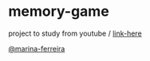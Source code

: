 # memory-game 

project to study from youtube / [link-here](https://www.youtube.com/watch?v=ZniVgo8U7ek)

[@marina-ferreira](https://github.com/marina-ferreira)